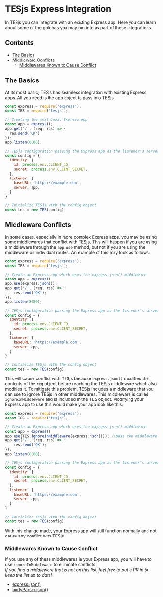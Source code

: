 # TESjs Express Integration
In TESjs you can integrate with an existing Express app.  Here you can learn about some of the gotchas you may run into as part of these integrations.

## Contents
- [The Basics](#the-basics)
- [Middleware Conflicts](#middleware-conflicts)
  - [Middlewares Known to Cause Conflict](#middlewares-known-to-cause-conflict)

## The Basics
At its most basic, TESjs has seamless integration with existing Express apps.  All you need is the app object to pass into TESjs.
```js
const express = require('express');
const TES = require('tesjs');

// Creating the most basic Express app
const app = express();
app.get('/', (req, res) => {
  res.send('OK')
});
app.listen(8080);

// TESjs configuration passing the Express app as the listener's server
const config = {
  identity: {
    id: process.env.CLIENT_ID,
    secret: process.env.CLIENT_SECRET,
  },
  listener: {
    baseURL: 'https://example.com',
    server: app,
  }
}

// Initialize TESjs with the config object
const tes = new TES(config);
```

## Middleware Conflicts
In some cases, especially in more complex Express apps, you may be using some middlewares that conflict with TESjs.  This will happen if you are using a middleware through the `app.use` method, but not if you are using the middleware on individual routes.  An example of this may look as follows:
```js
const express = require('express');
const TES = require('tesjs');

// Create an Express app which uses the express.json() middleware
const app = express()
app.use(express.json());
app.get('/', (req, res) => {
    res.send('OK');
});
app.listen(8080);

// TESjs configuration passing the Express app as the listener's server
const config = {
  identity: {
    id: process.env.CLIENT_ID,
    secret: process.env.CLIENT_SECRET,
  },
  listener: {
    baseURL: 'https://example.com',
    server: app,
  }
}

// Initialize TESjs with the config object
const tes = new TES(config);
```
This will cause conflict with TESjs because `express.json()` modifies the contents of the `req` object before reaching the TESjs middleware which also modifies it.  To mitigate this problem, TESjs includes a middleware that you can use to ignore TESjs in other middlewares.  This middleware is called `ignoreInMiddleware` and is included in the TES object.  Modifying your Express app to use this would make your app look like this:
```js
const express = require('express');
const TES = require('tesjs');

// Create an Express app which uses the express.json() middleware
const app = express()
app.use(TES.ignoreInMiddleware(express.json())); //pass the middleware you want to ignore TESjs to the TES.ignoreInMiddleware middleware
app.get('/', (req, res) => {
    res.send('OK');
});
app.listen(8080);

// TESjs configuration passing the Express app as the listener's server
const config = {
  identity: {
    id: process.env.CLIENT_ID,
    secret: process.env.CLIENT_SECRET,
  },
  listener: {
    baseURL: 'https://example.com',
    server: app,
  }
}

// Initialize TESjs with the config object
const tes = new TES(config);
```
With this change made, your Express app will still function normally and not cause any conflict with TESjs.

### Middlewares Known to Cause Conflict
If you use any of these middlewares in your Express app, you will have to use `ignoreInMiddleware` to eliminate conflicts.  
*If you find a middleware that is not on this list, feel free to put a PR in to keep the list up to date!*
- [express.json()](https://expressjs.com/en/api.html#express.json)
- [bodyParser.json()](http://expressjs.com/en/resources/middleware/body-parser.html#bodyparserjsonoptions)